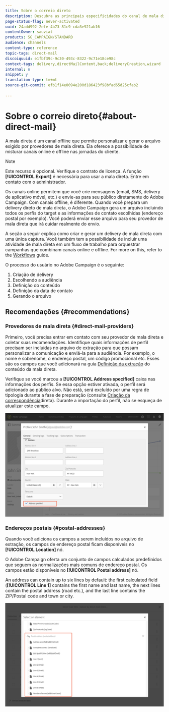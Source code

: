 ```yaml
---
title: Sobre o correio direto
description: Descubra as principais especificidades do canal de mala direta no Adobe Campaign.
page-status-flag: never-activated
uuid: 24add992-2efe-4b73-81c9-cda3e921ab16
contentOwner: sauviat
products: SG_CAMPAIGN/STANDARD
audience: channels
content-type: reference
topic-tags: direct-mail
discoiquuid: e1fbf39c-9c30-493c-8322-9c71e18ce98c
context-tags: delivery,directMailContent,back;deliveryCreation,wizard
internal: n
snippet: y
translation-type: tm+mt
source-git-commit: efb1f14e0094e200d186423f98bfad65d25cfab2

---
```



# Sobre o correio direto{#about-direct-mail}

A mala direta é um canal offline que permite personalizar e gerar o arquivo exigido por provedores de mala direta. Ela oferece a possibilidade de misturar canais online e offline nas jornadas do cliente.

>[!NOTE]
>
>Este recurso é opcional. Verifique o contrato de licença. A função **[!UICONTROL Export]** é necessária para usar a mala direta. Entre em contato com o administrador.

Os canais online permitem que você crie mensagens (email, SMS, delivery de aplicativo móvel, etc.) e envie-as para seu público diretamente do Adobe Campaign. Com canais offline, é diferente. Quando você prepara um delivery direto de mala direta, o Adobe Campaign gera um arquivo incluindo todos os perfis do target e as informações de contato escolhidas (endereço postal por exemplo). Você poderá enviar esse arquivo para seu provedor de mala direta que irá cuidar realmente do envio.

A seção a seguir explica como criar e gerar um delivery de mala direta com uma única captura. Você também tem a possibilidade de incluir uma atividade de mala direta em um fluxo de trabalho para orquestrar campanhas que combinam canais online e offline. For more on this, refer to the [Workflows](../../automating/using/workflow-data-and-processes.md) guide.

O processo do usuário no Adobe Campaign é o seguinte:

1. Criação de delivery
1. Escolhendo a audiência
1. Definição do conteúdo
1. Definição da data de contato
1. Gerando o arquivo

## Recomendações {#recommendations}

### Provedores de mala direta {#direct-mail-providers}

Primeiro, você precisa entrar em contato com seu provedor de mala direta e coletar suas recomendações. Identifique quais informações de perfil precisam ser incluídas no arquivo de extração para que possam personalizar a comunicação e enviá-la para a audiência. Por exemplo, o nome e sobrenome, o endereço postal, um código promocional etc. Esses são os campos que você adicionará na guia [Definição da extração](../../channels/using/defining-the-direct-mail-content.md#defining-the-extraction) do conteúdo da mala direta.

Verifique se você marcou a **[!UICONTROL Address specified]** caixa nas informações dos perfis. Se essa opção estiver ativada, o perfil será adicionado ao público alvo. Não está, será excluído por uma regra de tipologia durante a fase de preparação (consulte [Criação da correspondência](../../channels/using/creating-the-direct-mail.md)direta). Durante a importação do perfil, não se esqueça de atualizar este campo.

![](assets/direct_mail_22.png)

### Endereços postais {#postal-addresses}

Quando você adiciona os campos a serem incluídos no arquivo de extração, os campos de endereço postal ficam disponíveis no **[!UICONTROL Location]** nó.

O Adobe Campaign oferta um conjunto de campos calculados predefinidos que seguem as normalizações mais comuns de endereço postal. Os campos estão disponíveis no **[!UICONTROL Postal address]** nó.

An address can contain up to six lines by default: the first calculated field (**[!UICONTROL Line 1]** contains the first name and last name, the next lines contain the postal address (road etc.), and the last line contains the ZIP/Postal code and town or city.

![](assets/direct_mail_23.png)


